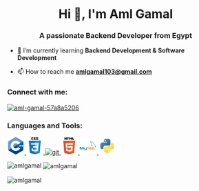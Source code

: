 <h1 align="center">Hi 👋, I'm Aml Gamal</h1>
<h3 align="center">A passionate Backend Developer from Egypt</h3>



- 🌱 I’m currently learning **Backend Development & Software Development**

- 📫 How to reach me **amlgamal103@gmail.com**

<h3 align="left">Connect with me:</h3>
<p align="left">
<a href="https://www.linkedin.com/in/aml-gamal-57a8a5206/" target="blank"><img align="center" src="https://raw.githubusercontent.com/rahuldkjain/github-profile-readme-generator/master/src/images/icons/Social/linked-in-alt.svg" alt="aml-gamal-57a8a5206" height="30" width="40" /></a>
</p>

<h3 align="left">Languages and Tools:</h3>
<p align="left"> <a href="https://www.w3schools.com/cpp/" target="_blank" rel="noreferrer"> <img src="https://raw.githubusercontent.com/devicons/devicon/master/icons/cplusplus/cplusplus-original.svg" alt="cplusplus" width="40" height="40"/> </a>  <a href="https://www.w3schools.com/css/" target="_blank" rel="noreferrer"> <img src="https://raw.githubusercontent.com/devicons/devicon/master/icons/css3/css3-original-wordmark.svg" alt="css3" width="40" height="40"/> </a> <a href="https://git-scm.com/" target="_blank" rel="noreferrer"> <img src="https://www.vectorlogo.zone/logos/git-scm/git-scm-icon.svg" alt="git" width="40" height="40"/> </a> <a href="https://www.w3.org/html/" target="_blank" rel="noreferrer"> <img src="https://raw.githubusercontent.com/devicons/devicon/master/icons/html5/html5-original-wordmark.svg" alt="html5" width="40" height="40"/> </a> <a href="https://www.mysql.com/" target="_blank" rel="noreferrer"> <img src="https://raw.githubusercontent.com/devicons/devicon/master/icons/mysql/mysql-original-wordmark.svg" alt="mysql" width="40" height="40"/> </a>   <a href="https://www.python.org" target="_blank" rel="noreferrer"> <img src="https://raw.githubusercontent.com/devicons/devicon/master/icons/python/python-original.svg" alt="python" width="40" height="40"/> </a>  </p>

<p><img align="left" src="https://github-readme-stats.vercel.app/api/top-langs?username=amlgamal&show_icons=true&locale=en&layout=compact" alt="amlgamal" /></p>

<p>&nbsp;<img align="center" src="https://github-readme-stats.vercel.app/api?username=amlgamal&show_icons=true&locale=en" alt="amlgamal" /></p>

<p><img align="center" src="https://github-readme-streak-stats.herokuapp.com/?user=amlgamal&" alt="amlgamal" /></p>
